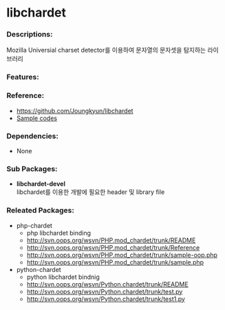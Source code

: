 # libchardet

### Descriptions:

Mozilla Universial charset detector를 이용하여 문자열의 문자셋을 탐지하는 라이브러리

### Features:

### Reference:
* https://github.com/Joungkyun/libchardet
* [Sample codes](https://github.com/Joungkyun/libchardet/tree/master/test)

### Dependencies:
* None

### Sub Packages:

* **libchardet-devel**  
  libchardet를 이용한 개발에 필요한 header 및 library file

### Releated Packages:

* php-chardet
  * php libchardet binding
  * http://svn.oops.org/wsvn/PHP.mod_chardet/trunk/README
  * http://svn.oops.org/wsvn/PHP.mod_chardet/trunk/Reference
  * http://svn.oops.org/wsvn/PHP.mod_chardet/trunk/sample-oop.php
  * http://svn.oops.org/wsvn/PHP.mod_chardet/trunk/sample.php
* python-chardet
  * python libchardet bindnig
  * http://svn.oops.org/wsvn/Python.chardet/trunk/README
  * http://svn.oops.org/wsvn/Python.chardet/trunk/test.py
  * http://svn.oops.org/wsvn/Python.chardet/trunk/test1.py